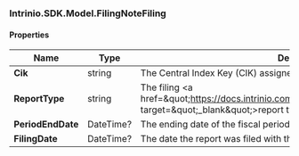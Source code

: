 [//]: # (CLASS:Intrinio.SDK.Model.FilingNoteFiling)

[//]: # (KIND:object)

### Intrinio.SDK.Model.FilingNoteFiling
#### Properties

[//]: # (START_DEFINITION)

Name | Type | Description
------------ | ------------- | -------------
**Cik** | string | The Central Index Key (CIK) assigned to the company &nbsp;
**ReportType** | string | The filing &lt;a href&#x3D;\&quot;https://docs.intrinio.com/documentation/sec_filing_report_types\&quot; target&#x3D;\&quot;_blank\&quot;&gt;report type&lt;/a&gt; &nbsp;
**PeriodEndDate** | DateTime? | The ending date of the fiscal period for the filing &nbsp;
**FilingDate** | DateTime? | The date the report was filed with the SEC &nbsp;

[//]: # (END_DEFINITION)


